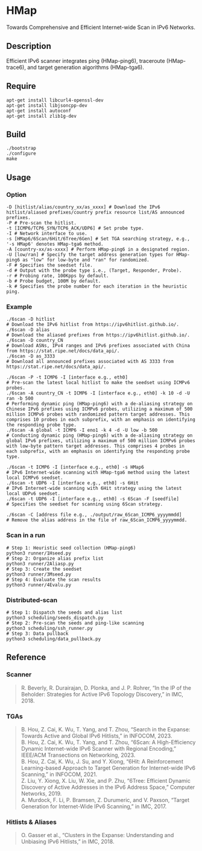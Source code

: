 # HMap

Towards Comprehensive and Efficient Internet-wide Scan in IPv6 Networks.

## Description

Efficient IPv6 scanner integrates ping (HMap-ping6), traceroute (HMap-trace6), and target generation algorithms (HMap-tga6).

## Require

```shell
apt-get install libcurl4-openssl-dev
apt-get install libjsoncpp-dev
apt-get install autoconf
apt-get install zlib1g-dev
```

## Build

```shell
./bootstrap
./configure
make
```

## Usage

### Option

```shell
-D [hitlist/alias/country_xx/as_xxxx] # Download the IPv6 hitlist/aliased prefixes/country prefix resource list/AS announced prefixes.
-P # Pre-scan the hitlist.
-t [ICMP6/TCP6_SYN/TCP6_ACK/UDP6] # Set probe type.
-I # Network interface to use.
-s [HMap6/6Scan/6Hit/6Tree/6Gen] # Set TGA searching strategy, e.g., '-s HMap6' denotes HMap-tga6 method.
-A [country-xx/as-xxxx] # Perform HMap-ping6 in a designated region.
-U [low/ran] # Specify the target address generation types for HMap-ping6 as "low" for low-byte and "ran" for randomized.
-F # Specifies the seedset file.
-d # Output with the probe type i.e., (Target, Responder, Probe).
-r # Probing rate, 100Kpps by default.
-b # Probe budget, 100M by default.
-k # Specifies the probe number for each iteration in the heuristic ping.
```

### Example

```shell
./6scan -D hitlist
# Download the IPv6 hitlist from https://ipv6hitlist.github.io/.
./6scan -D alias
# Download the aliased prefixes from https://ipv6hitlist.github.io/.
./6scan -D country_CN
# Download ASNs, IPv4 ranges and IPv6 prefixes associated with China from https://stat.ripe.net/docs/data_api/.
./6scan -D as_3333
# Download all announced prefixes associated with AS 3333 from https://stat.ripe.net/docs/data_api/.

./6scan -P -t ICMP6 -I [interface e.g., eth0]
# Pre-scan the latest local hitlist to make the seedset using ICMPv6 probes.
./6scan -A country_CN -t ICMP6 -I [interface e.g., eth0] -k 10 -d -U ran -b 500
# Performing dynamic ping (HMap-ping6) with a de-aliasing strategy on Chinese IPv6 prefixes using ICMPv6 probes, utilizing a maximum of 500 million ICMPv6 probes with randomized pattern target addresses. This comprises 10 probes in each subprefix, with an emphasis on identifying the responding probe type.
./6scan -A global -t ICMP6 -I eno1 -k 4 -d -U low -b 500
# Conducting dynamic ping (HMap-ping6) with a de-aliasing strategy on global IPv6 prefixes, utilizing a maximum of 500 million ICMPv6 probes with low-byte pattern target addresses. This comprises 4 probes in each subprefix, with an emphasis on identifying the responding probe type.

./6scan -t ICMP6 -I [interface e.g., eth0] -s HMap6
# IPv6 Internet-wide scanning with HMap-tga6 method using the latest local ICMPv6 seedset.
./6scan -t UDP6 -I [interface e.g., eth0] -s 6Hit
# IPv6 Internet-wide scanning with 6Hit strategy using the latest local UDPv6 seedset.
./6scan -t UDP6 -I [interface e.g., eth0] -s 6Scan -F [seedfile]
# Specifies the seedset for scanning using 6Scan strategy.

./6scan -C [address file e.g., ./output/raw_6Scan_ICMP6_yyyymmdd] 
# Remove the alias address in the file of raw_6Scan_ICMP6_yyyymmdd.
```

### Scan in a run

```shell
# Step 1: Heuristic seed collection (HMap-ping6)
python3 runner/1Hseed.py
# Step 2: Organize alias prefix list 
python3 runner/2Aliasp.py
# Step 3: Create the seedset
python3 runner/3Mseed.py
# Step 4: Evaluate the scan results 
python3 runner/4Evalu.py
```

### Distributed-scan

```shell
# Step 1: Dispatch the seeds and alias list
python3 scheduling/seeds_dispatch.py
# Step 2: Pre-scan the seeds and ping-like scanning
python3 scheduling/ssh_runner.py
# Step 3: Data pullback
python3 scheduling/data_pullback.py
```

## Reference

### Scanner

>R. Beverly, R. Durairajan, D. Plonka, and J. P. Rohrer, “In the IP of the Beholder: Strategies for Active IPv6 Topology Discovery,” in IMC, 2018.

### TGAs

>B. Hou, Z. Cai, K. Wu, T. Yang, and T. Zhou, “Search in the Expanse: Towards Active and Global IPv6 Hitlists,” in INFOCOM, 2023. \
>B. Hou, Z. Cai, K. Wu, T. Yang, and T. Zhou, “6Scan: A High-Efficiency Dynamic Internet-wide IPv6 Scanner with Regional Encoding,” IEEE/ACM Transections on Networking, 2023. \
>B. Hou, Z. Cai, K. Wu, J. Su, and Y. Xiong, “6Hit: A Reinforcement Learning-based Approach to Target Generation for Internet-wide IPv6 Scanning,” in INFOCOM, 2021. \
>Z. Liu, Y. Xiong, X. Liu, W. Xie, and P. Zhu, “6Tree: Efficient Dynamic Discovery of Active Addresses in the IPv6 Address Space,” Computer Networks, 2019. \
>A. Murdock, F. Li, P. Bramsen, Z. Durumeric, and V. Paxson, “Target Generation for Internet-Wide IPv6 Scanning,” in IMC, 2017.

### Hitlists & Aliases

>O. Gasser et al., “Clusters in the Expanse: Understanding and Unbiasing IPv6 Hitlists,” in IMC, 2018.
